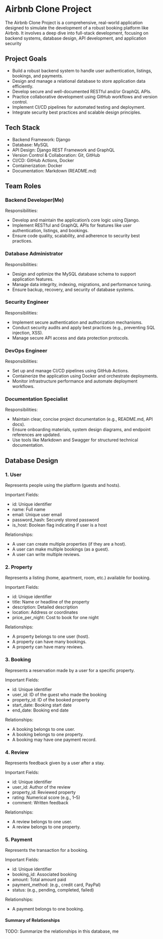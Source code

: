 # Airbnb Clone Project
The Airbnb Clone Project is a comprehensive, real-world application designed to simulate the development of a robust booking platform like Airbnb. It involves a deep dive into full-stack development, focusing on backend systems, database design, API development, and application security

## Project Goals

- Build a robust backend system to handle user authentication, listings, bookings, and payments.
- Design and manage a relational database to store application data efficiently.
- Develop secure and well-documented RESTful and/or GraphQL APIs.
- Practice collaborative development using GitHub workflows and version control.
- Implement CI/CD pipelines for automated testing and deployment.
- Integrate security best practices and scalable design principles.

## Tech Stack

- Backend Framework: Django
- Database: MySQL
- API Design: Django REST Framework and GraphQL
- Version Control & Collaboration: Git, GitHub
- CI/CD: GitHub Actions, Docker
- Containerization: Docker
- Documentation: Markdown (README.md)

## Team Roles

### Backend Developer(Me)
Responsibilities:
- Develop and maintain the application’s core logic using Django.
- Implement RESTful and GraphQL APIs for features like user authentication, listings, and bookings.
- Ensure code quality, scalability, and adherence to security best practices.

### Database Administrator
Responsibilities:
- Design and optimize the MySQL database schema to support application features.
- Manage data integrity, indexing, migrations, and performance tuning.
- Ensure backup, recovery, and security of database systems.

### Security Engineer
Responsibilities:
- Implement secure authentication and authorization mechanisms.
- Conduct security audits and apply best practices (e.g., preventing SQL injection, XSS).
- Manage secure API access and data protection protocols.

### DevOps Engineer
Responsibilities:
- Set up and manage CI/CD pipelines using GitHub Actions.
- Containerize the application using Docker and orchestrate deployments.
- Monitor infrastructure performance and automate deployment workflows.

###  Documentation Specialist
Responsibilities:
- Maintain clear, concise project documentation (e.g., README.md, API docs).
- Ensure onboarding materials, system design diagrams, and endpoint references are updated.
- Use tools like Markdown and Swagger for structured technical documentation.


## Database Design

### 1. User
Represents people using the platform (guests and hosts).

Important Fields:

- id: Unique identifier
- name: Full name
- email: Unique user email
- password_hash: Securely stored password
- is_host: Boolean flag indicating if user is a host

Relationships:

- A user can create multiple properties (if they are a host).
- A user can make multiple bookings (as a guest).
- A user can write multiple reviews.

### 2. Property

Represents a listing (home, apartment, room, etc.) available for booking.

Important Fields:
- id: Unique identifier
- title: Name or headline of the property
- description: Detailed description
- location: Address or coordinates
- price_per_night: Cost to book for one night

Relationships:

- A property belongs to one user (host).
- A property can have many bookings.
- A property can have many reviews.

### 3. Booking

Represents a reservation made by a user for a specific property.

Important Fields:

- id: Unique identifier
- user_id: ID of the guest who made the booking
- property_id: ID of the booked property
- start_date: Booking start date
- end_date: Booking end date

Relationships:

- A booking belongs to one user.
- A booking belongs to one property.
- A booking may have one payment record.

### 4. Review

Represents feedback given by a user after a stay.

Important Fields:

- id: Unique identifier
- user_id: Author of the review
- property_id: Reviewed property
- rating: Numerical score (e.g., 1–5)
- comment: Written feedback

Relationships:

- A review belongs to one user.
- A review belongs to one property.

### 5. Payment

Represents the transaction for a booking.

Important Fields:

- id: Unique identifier
- booking_id: Associated booking
- amount: Total amount paid
- payment_method: (e.g., credit card, PayPal)
- status: (e.g., pending, completed, failed)

Relationships:

- A payment belongs to one booking.

#### Summary of Relationships
TODO: Summarize the relationships in this database, me

